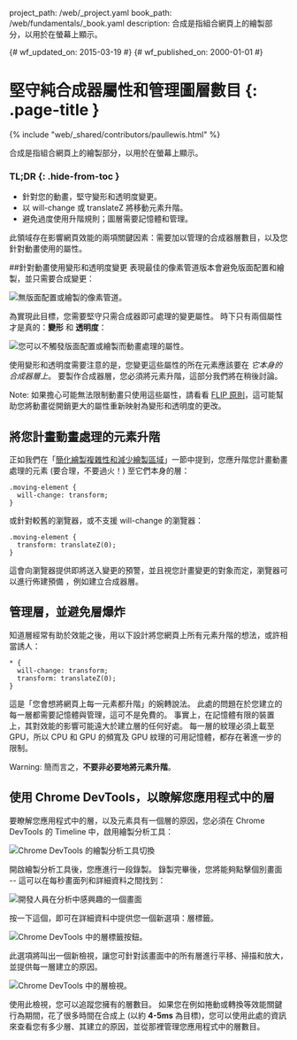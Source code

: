 project_path: /web/_project.yaml
book_path: /web/fundamentals/_book.yaml
description: 合成是指組合網頁上的繪製部分，以用於在螢幕上顯示。

{# wf_updated_on: 2015-03-19 #}
{# wf_published_on: 2000-01-01 #}

# 堅守純合成器屬性和管理圖層數目 {: .page-title }

{% include "web/_shared/contributors/paullewis.html" %}


合成是指組合網頁上的繪製部分，以用於在螢幕上顯示。

### TL;DR {: .hide-from-toc }
- 針對您的動畫，堅守變形和透明度變更。
- 以 will-change 或 translateZ 將移動元素升階。
- 避免過度使用升階規則；圖層需要記憶體和管理。


此領域存在影響網頁效能的兩項關鍵因素：需要加以管理的合成器層數目，以及您針對動畫使用的屬性。

##針對動畫使用變形和透明度變更 
 表現最佳的像素管道版本會避免版面配置和繪製，並只需要合成變更：

<img src="images/stick-to-compositor-only-properties-and-manage-layer-count/frame-no-layout-paint.jpg"  alt="無版面配置或繪製的像素管道。">

為實現此目標，您需要堅守只需合成器即可處理的變更屬性。 時下只有兩個屬性才是真的：**變形** 和 **透明度**：

<img src="images/stick-to-compositor-only-properties-and-manage-layer-count/safe-properties.jpg"  alt="您可以不觸發版面配置或繪製而動畫處理的屬性。">

使用變形和透明度需要注意的是，您變更這些屬性的所在元素應該要在 _它本身的合成器層上_。 要製作合成器層，您必須將元素升階，這部分我們將在稍後討論。

Note: 如果擔心可能無法限制動畫只使用這些屬性，請看看 [FLIP 原則](https://aerotwist.com/blog/flip-your-animations)，這可能幫助您將動畫從開銷更大的屬性重新映射為變形和透明度的更改。

## 將您計畫動畫處理的元素升階

正如我們在「[簡化繪製複雜性和減少繪製區域](simplify-paint-complexity-and-reduce-paint-areas)」一節中提到，您應升階您計畫動畫處理的元素 (要合理，不要過火！) 至它們本身的層：


    .moving-element {
      will-change: transform;
    }
    

或針對較舊的瀏覽器，或不支援 will-change 的瀏覽器：


    .moving-element {
      transform: translateZ(0);
    }
    

這會向瀏覽器提供即將送入變更的預警，並且視您計畫變更的對象而定，瀏覽器可以進行佈建預備 ，例如建立合成器層。

## 管理層，並避免層爆炸

知道層經常有助於效能之後，用以下設計將您網頁上所有元素升階的想法，或許相當誘人：


    * {
      will-change: transform;
      transform: translateZ(0);
    }
    

這是「您會想將網頁上每一元素都升階」的婉轉說法。 此處的問題在於您建立的每一層都需要記憶體與管理，這可不是免費的。 事實上，在記憶體有限的裝置上，其對效能的影響可能遠大於建立層的任何好處。 每一層的紋理必須上載至 GPU，所以 CPU 和 GPU 的頻寬及 GPU 紋理的可用記憶體，都存在著進一步的限制。

Warning: 簡而言之，**不要非必要地將元素升階**。

## 使用 Chrome DevTools，以瞭解您應用程式中的層

要瞭解您應用程式中的層，以及元素具有一個層的原因，您必須在 Chrome DevTools 的 Timeline 中，啟用繪製分析工具：

<img src="images/stick-to-compositor-only-properties-and-manage-layer-count/paint-profiler.jpg"  alt="Chrome DevTools 的繪製分析工具切換">

開啟繪製分析工具後，您應進行一段錄製。 錄製完畢後，您將能夠點擊個別畫面 -- 這可以在每秒畫面列和詳細資料之間找到：

<img src="images/stick-to-compositor-only-properties-and-manage-layer-count/frame-of-interest.jpg"  alt="開發人員在分析中感興趣的一個畫面">

按一下這個，即可在詳細資料中提供您一個新選項：層標籤。

<img src="images/stick-to-compositor-only-properties-and-manage-layer-count/layer-tab.jpg"  alt="Chrome DevTools 中的層標籤按鈕。">

此選項將叫出一個新檢視，讓您可針對該畫面中的所有層進行平移、掃描和放大，並提供每一層建立的原因。

<img src="images/stick-to-compositor-only-properties-and-manage-layer-count/layer-view.jpg"  alt="Chrome DevTools 中的層檢視。">

使用此檢視，您可以追蹤您擁有的層數目。 如果您在例如捲動或轉換等效能關鍵行為期間，花了很多時間在合成上 (以約 **4-5ms** 為目標)，您可以使用此處的資訊來查看您有多少層、其建立的原因，並從那裡管理您應用程式中的層數目。


